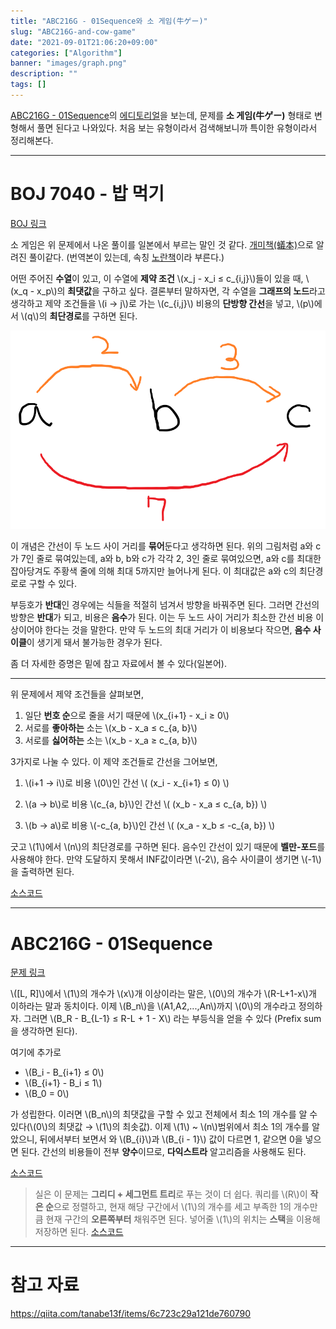 ```yaml
---
title: "ABC216G - 01Sequence와 소 게임(牛ゲー)"
slug: "ABC216G-and-cow-game"
date: "2021-09-01T21:06:20+09:00"
categories: ["Algorithm"]
banner: "images/graph.png"
description: ""
tags: []
---
```


[ABC216G - 01Sequence](https://atcoder.jp/contests/abc216/tasks/abc216_g)의 [에디토리얼](https://atcoder.jp/contests/abc216/editorial/2474)을 보는데, 문제를 **소 게임(牛ゲー)** 형태로 변형해서 풀면 된다고 나와있다. 처음 보는 유형이라서 검색해보니까 특이한 유형이라서 정리해본다.

-----

# BOJ 7040 - 밥 먹기

[BOJ 링크](https://www.acmicpc.net/problem/7040)

소 게임은 위 문제에서 나온 풀이를 일본에서 부르는 말인 것 같다. [개미책(蟻本)](https://www.amazon.co.jp//dp/4839941068/)으로 알려진 풀이같다. (번역본이 있는데, 속칭 [노란책](http://www.yes24.com/Product/goods/5814363)이라 부른다.)

어떤 주어진 **수열**이 있고, 이 수열에 **제약 조건** \\(x_j - x_i ≤ c\_{i,j}\\)들이 있을 때, \\(x_q - x_p\\)의 **최댓값**을 구하고 싶다. 결론부터 말하자면, 각 수열을 **그래프의 노드**라고 생각하고 제약 조건들을 \\(i → j\\)로 가는 \\(c\_{i,j}\\) 비용의 **단방향 간선**을 넣고, \\(p\\)에서 \\(q\\)의 **최단경로**를 구하면 된다.

![graph](images/graph.png)

이 개념은 간선이 두 노드 사이 거리를 **묶어**둔다고 생각하면 된다. 위의 그림처럼 a와 c가 7인 줄로 묶여있는데, a와 b, b와 c가 각각 2, 3인 줄로 묶여있으면, a와 c를 최대한 잡아당겨도 주황색 줄에 의해 최대 5까지만 늘어나게 된다. 이 최대값은 a와 c의 최단경로로 구할 수 있다.

부등호가 **반대**인 경우에는 식들을 적절히 넘겨서 방향을 바꿔주면 된다. 그러면 간선의 방향은 **반대**가 되고, 비용은 **음수**가 된다. 이는 두 노드 사이 거리가 최소한 간선 비용 이상이어야 한다는 것을 말한다. 만약 두 노드의 최대 거리가 이 비용보다 작으면, **음수 사이클**이 생기게 돼서 불가능한 경우가 된다.

좀 더 자세한 증명은 밑에 참고 자료에서 볼 수 있다(일본어).

-----

위 문제에서 제약 조건들을 살펴보면,

1. 일단 **번호 순**으로 줄을 서기 때문에 \\(x_{i+1} - x_i ≥ 0\\)
2. 서로를 **좋아하는** 소는 \\(x_b - x_a ≤ c_{a, b}\\)
3. 서로를 **싫어하는** 소는 \\(x_b - x_a ≥ c_{a, b}\\)

3가지로 나눌 수 있다. 이 제약 조건들로 간선을 그어보면,

1. \\(i+1 → i\\)로 비용 \\(0\\)인 간선 \\( (x_i - x_{i+1} ≤ 0) \\)

2. \\(a → b\\)로 비용 \\(c_{a, b}\\)인 간선 \\( (x_b - x_a ≤ c_{a, b}) \\)
3. \\(b → a\\)로 비용 \\(-c_{a, b}\\)인 간선 \\( (x_a - x_b ≤ -c_{a, b}) \\)

긋고 \\(1\\)에서 \\(n\\)의 최단경로를 구하면 된다. 음수인 간선이 있기 때문에 **벨만-포드**를 사용해야 한다. 만약 도달하지 못해서 INF값이라면 \\(-2\\), 음수 사이클이 생기면 \\(-1\\)을 출력하면 된다.

[소스코드](https://github.com/Cube219/PS/commit/215f99c0ec2d786e12e5baf1446741cc8898b83b)

-----

# ABC216G - 01Sequence

[문제 링크](https://atcoder.jp/contests/abc216/tasks/abc216_g)

\\([L, R]\\)에서 \\(1\\)의 개수가 \\(x\\)개 이상이라는 말은, \\(0\\)의 개수가 \\(R-L+1-x\\)개 이하라는 말과 동치이다. 이제 \\(B_n\\)을 \\(A1,A2,...,An\\)까지 \\(0\\)의 개수라고 정의하자. 그러면 \\(B_R - B_{L-1} ≤ R-L + 1 - X\\) 라는 부등식을 얻을 수 있다 (Prefix sum을 생각하면 된다).

여기에 추가로

* \\(B_i - B_{i+1} ≤ 0\\)
* \\(B_{i+1} - B_i ≤ 1\\)
* \\(B_0 = 0\\)

가 성립한다. 이러면 \\(B_n\\)의 최댓값을 구할 수 있고 전체에서 최소 1의 개수를 알 수 있다(\\(0\\)의 최댓값 → \\(1\\)의 최솟값). 이제 \\(1\\) ~ \\(n\\)범위에서 최소 1의 개수를 알았으니, 뒤에서부터 보면서 와 \\(B\_{i}\\)과 \\(B\_{i - 1}\\) 값이 다르면 1, 같으면 0을 넣으면 된다. 간선의 비용들이 전부 **양수**이므로, **다익스트라** 알고리즘을 사용해도 된다.

[소스코드](https://atcoder.jp/contests/abc216/submissions/25499344)

> 실은 이 문제는 **그리디 + 세그먼트 트리**로 푸는 것이 더 쉽다. 쿼리를 \\(R\\)이 **작은 순**으로 정렬하고, 현재 해당 구간에서 \\(1\\)의 개수를 세고 부족한 1의 개수만큼 현재 구간의 **오른쪽부터** 채워주면 된다. 넣어줄 \\(1\\)의 위치는 **스택**을 이용해 저장하면 된다. [소스코드](https://github.com/Cube219/PS/commit/0e883bcddad8903f7c4c9585c6234015d43a9847)

-----

# 참고 자료

 https://qiita.com/tanabe13f/items/6c723c29a121de760790
